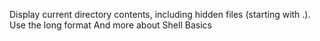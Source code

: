Display current directory contents, including hidden files (starting with .). Use the long format
And more about Shell Basics